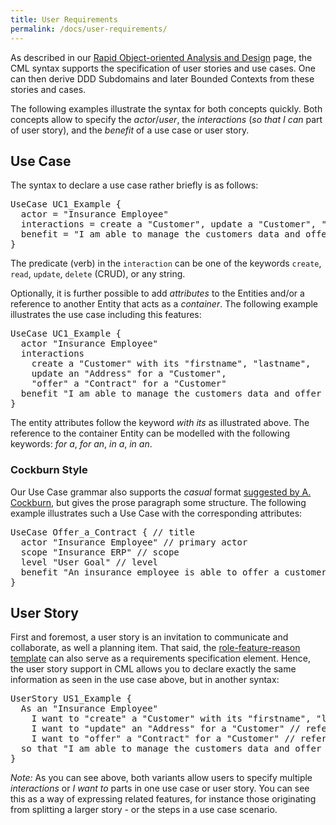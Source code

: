 ```yaml
---
title: User Requirements
permalink: /docs/user-requirements/
---
```


As described in our [Rapid Object-oriented Analysis and Design](/docs/rapid-ooad/) page, the CML syntax supports the specification of user stories and use cases.
One can then derive DDD Subdomains and later Bounded Contexts from these stories and cases.

The following examples illustrate the syntax for both concepts quickly. Both concepts allow to specify the _actor_/_user_, the _interactions_ (_so that I can_ part of user story), 
and the _benefit_ of a use case or user story. 

## Use Case
The syntax to declare a use case rather briefly is as follows:

<div class="highlight"><pre><span></span><span class="k">UseCase</span> UC1_Example {
  <span class="k">actor</span> = <span class="s">&quot;Insurance Employee&quot;</span>
  <span class="k">interactions</span> = <span class="k">create</span> <span class="k">a</span> <span class="s">&quot;Customer&quot;</span>, <span class="k">update</span> <span class="k">a</span> <span class="s">&quot;Customer&quot;</span>, <span class="s">&quot;offer&quot;</span> <span class="k">a</span> <span class="s">&quot;Contract&quot;</span>
  <span class="k">benefit</span> = <span class="s">&quot;I am able to manage the customers data and offer them insurance contracts.&quot;</span>
}
</pre></div>

The predicate (verb) in the `interaction` can be one of the keywords `create`, `read`, `update`, `delete` (CRUD), or any string.

Optionally, it is further possible to add _attributes_ to the Entities and/or a reference to another Entity that acts as a _container_. The following example illustrates
the use case including this features:

<div class="highlight"><pre><span></span><span class="k">UseCase</span> UC1_Example {
  <span class="k">actor</span> <span class="s">&quot;Insurance Employee&quot;</span>
  <span class="k">interactions</span>
    <span class="k">create</span> <span class="k">a</span> <span class="s">&quot;Customer&quot;</span> <span class="k">with</span> <span class="k">its</span> <span class="s">&quot;firstname&quot;</span>, <span class="s">&quot;lastname&quot;</span>,
    <span class="k">update</span> <span class="k">an</span> <span class="s">&quot;Address&quot;</span> <span class="k">for</span> <span class="k">a</span> <span class="s">&quot;Customer&quot;</span>,
    <span class="s">&quot;offer&quot;</span> <span class="k">a</span> <span class="s">&quot;Contract&quot;</span> <span class="k">for</span> <span class="k">a</span> <span class="s">&quot;Customer&quot;</span>
  <span class="k">benefit</span> <span class="s">&quot;I am able to manage the customers data and offer them insurance contracts.&quot;</span>
}
</pre></div>

The entity attributes follow the keyword _with its_ as illustrated above. The reference to the container Entity can be modelled with the following keywords: _for a_,
_for an_, _in a_, _in an_.

### Cockburn Style
Our Use Case grammar also supports the _casual_ format [suggested by A. Cockburn](https://en.wikipedia.org/wiki/Use_case#Cockburn_style), but gives the prose paragraph some structure.
The following example illustrates such a Use Case with the corresponding attributes:

<div class="highlight"><pre><span></span><span class="k">UseCase</span> Offer_a_Contract { <span class="c">// title</span>
  <span class="k">actor</span> <span class="s">&quot;Insurance Employee&quot;</span> <span class="c">// primary actor</span>
  <span class="k">scope</span> <span class="s">&quot;Insurance ERP&quot;</span> <span class="c">// scope</span>
  <span class="k">level</span> <span class="s">&quot;User Goal&quot;</span> <span class="c">// level</span>
  <span class="k">benefit</span> <span class="s">&quot;An insurance employee is able to offer a customer a contract.&quot;</span> <span class="c">// story (brief description)</span>
}
</pre></div>


## User Story
First and foremost, a user story is an invitation to communicate and collaborate, as well a planning item. That said, the [role-feature-reason template](https://www.agilealliance.org/glossary/user-story-template/) can also serve as a requirements specification element. Hence, the user story support in CML allows you to declare exactly the same information as seen in the use case above, but in another syntax:

<div class="highlight"><pre><span></span><span class="k">UserStory</span> US1_Example {
  <span class="k">As</span> <span class="k">an</span> <span class="s">&quot;Insurance Employee&quot;</span>
    <span class="k">I</span> <span class="k">want</span> <span class="k">to</span> <span class="s">&quot;create&quot;</span> <span class="k">a</span> <span class="s">&quot;Customer&quot;</span> <span class="k">with</span> <span class="k">its</span> <span class="s">&quot;firstname&quot;</span>, <span class="s">&quot;lastname&quot;</span> <span class="c">// attributes are optional (&#39;with its&#39; part)</span>
    <span class="k">I</span> <span class="k">want</span> <span class="k">to</span> <span class="s">&quot;update&quot;</span> <span class="k">an</span> <span class="s">&quot;Address&quot;</span> <span class="k">for</span> <span class="k">a</span> <span class="s">&quot;Customer&quot;</span> <span class="c">// reference is optional (&#39;for a&#39; part)</span>
    <span class="k">I</span> <span class="k">want</span> <span class="k">to</span> <span class="s">&quot;offer&quot;</span> <span class="k">a</span> <span class="s">&quot;Contract&quot;</span> <span class="k">for</span> <span class="k">a</span> <span class="s">&quot;Customer&quot;</span> <span class="c">// reference is optional (&#39;for a&#39; part)</span>
  <span class="k">so</span> <span class="k">that</span> <span class="s">&quot;I am able to manage the customers data and offer them insurance contracts.&quot;</span>
}
</pre></div>

*Note:* As you can see above, both variants allow users to specify multiple _interactions_ or _I want to_ parts in one use case or user story. You can see this as a way of 
expressing related features, for instance those originating from splitting a larger story - or the steps in a use case scenario.
